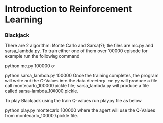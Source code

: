 # Introduction to Reinforcement Learning

### Blackjack
There are 2 algorithm: Monte Carlo and Sarsa(?); the files are mc.py and sarsa_lambda.py. To train either one of them over 100000 episode for example run the following command

python mc.py 100000
or

python sarsa_lambda.py 100000
Once the training completes, the program will write out the Q-Values into the data directory. mc.py will produce a file call montecarlo_100000.pickle file; sarsa_lambda.py will produce a file called sarsa-lambda_100000.pickle.

To play Blackjack using the train Q-values run play.py file as below

python play.py montecarlo 100000
where the agent will use the Q-Values from montecarlo_100000.pickle file.